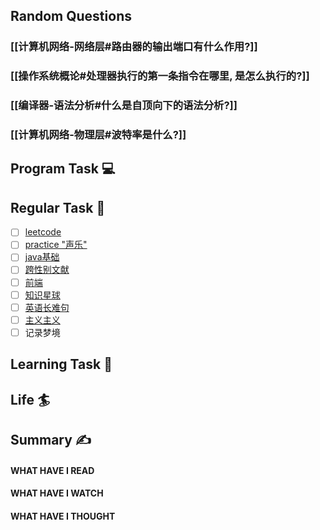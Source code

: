 ## Random Questions
### [[计算机网络-网络层#路由器的输出端口有什么作用?]]

### [[操作系统概论#处理器执行的第一条指令在哪里, 是怎么执行的?]]

### [[编译器-语法分析#什么是自顶向下的语法分析?]]

### [[计算机网络-物理层#波特率是什么?]]



## Program Task  💻

## Regular Task  🤡
- [ ] [leetcode](https://leetcode.cn/study-plan/algorithms/?progress=tyz0ksg)
- [ ] [practice "声乐"](https://docs.google.com/spreadsheets/d/1F0zsAOoyfBXu63_U2zy0et0Ku1OxZ0DCDKUsEI5Ebjs/edit#gid=1676784532)
- [ ] [java基础](https://javaguide.cn/java/basis/java-basic-questions-01.html#%E5%9F%BA%E7%A1%80%E6%A6%82%E5%BF%B5)
- [ ] [跨性别文献](https://transreads.org/tag/article/)
- [ ] [前端](https://web.qianguyihao.com)
- [ ] [知识星球](http://svip.iocoder.cn/index/index.html)
- [ ] [英语长难句](https://www.bilibili.com/video/BV1mC4y1p7Fh?p=154)
- [ ] [主义主义](https://space.bilibili.com/23191782/channel/seriesdetail?sid=1424248)
- [ ] 记录梦境

## Learning Task 🎯

## Life 🏄

## Summary ✍
####  WHAT HAVE I READ

#### WHAT HAVE I WATCH

#### WHAT HAVE I THOUGHT
